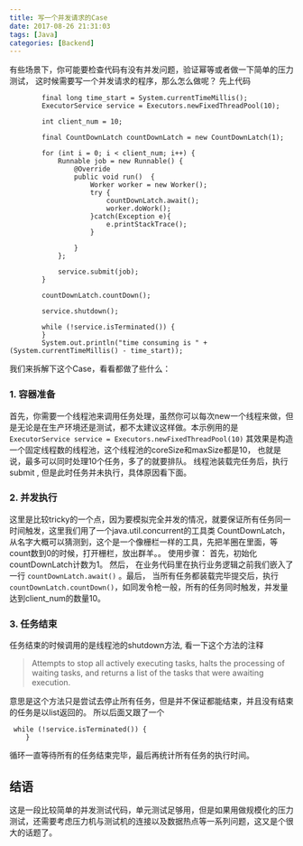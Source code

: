```yaml
---
title: 写一个并发请求的Case
date: 2017-08-26 21:31:03
tags: [Java]
categories: [Backend]
---
```


有些场景下，你可能要检查代码有没有并发问题，验证幂等或者做一下简单的压力测试， 这时候需要写一个并发请求的程序，那么怎么做呢？
先上代码
```
        final long time_start = System.currentTimeMillis();
        ExecutorService service = Executors.newFixedThreadPool(10);

        int client_num = 10;

        final CountDownLatch countDownLatch = new CountDownLatch(1);

        for (int i = 0; i < client_num; i++) {
            Runnable job = new Runnable() {
                @Override
                public void run()  {
                    Worker worker = new Worker();
                    try {
                        countDownLatch.await();
                        worker.doWork();
                    }catch(Exception e){
                        e.printStackTrace();
                    }

                }
            };

            service.submit(job);
        }

        countDownLatch.countDown();

        service.shutdown();

        while (!service.isTerminated()) {
        }
        System.out.println("time consuming is " + (System.currentTimeMillis() - time_start));
```

我们来拆解下这个Case，看看都做了些什么：

### 1. 容器准备
首先，你需要一个线程池来调用任务处理，虽然你可以每次new一个线程来做，但是无论是在生产环境还是测试，都不太建议这样做。本示例用的是
`ExecutorService service = Executors.newFixedThreadPool(10)`  其效果是构造一个固定线程数的线程池，这个线程池的coreSize和maxSize都是10， 也就是说，最多可以同时处理10个任务，多了的就要排队。
线程池装载完任务后，执行submit , 但是此时任务并未执行，具体原因看下面。
### 2. 并发执行 
这里是比较tricky的一个点，因为要模拟完全并发的情况，就要保证所有任务同一时间触发，这里我们用了一个java.util.concurrent的工具类 CountDownLatch， 从名字大概可以猜测到，这个是一个像栅栏一样的工具，先把羊圈在里面，等count数到0的时候，打开栅栏，放出群羊。。
使用步骤： 首先，初始化countDownLatch计数为1。 然后， 在业务代码里在执行业务逻辑之前我们嵌入了一行 `countDownLatch.await()` 。最后， 当所有任务都装载完毕提交后，执行`countDownLatch.countDown()`，如同发令枪一般，所有的任务同时触发，并发量达到client_num的数量10。
### 3. 任务结束
任务结束的时候调用的是线程池的shutdown方法, 看一下这个方法的注释
> Attempts to stop all actively executing tasks, halts the processing of waiting tasks, and returns a list of the tasks that were awaiting execution.  

意思是这个方法只是尝试去停止所有任务，但是并不保证都能结束，并且没有结束的任务是以list返回的。
所以后面又跟了一个
```
 while (!service.isTerminated()) {
    }
```
循环一直等待所有的任务结束完毕，最后再统计所有任务的执行时间。

## 结语
这是一段比较简单的并发测试代码，单元测试足够用，但是如果用做规模化的压力测试，还需要考虑压力机与测试机的连接以及数据热点等一系列问题，这又是个很大的话题了。